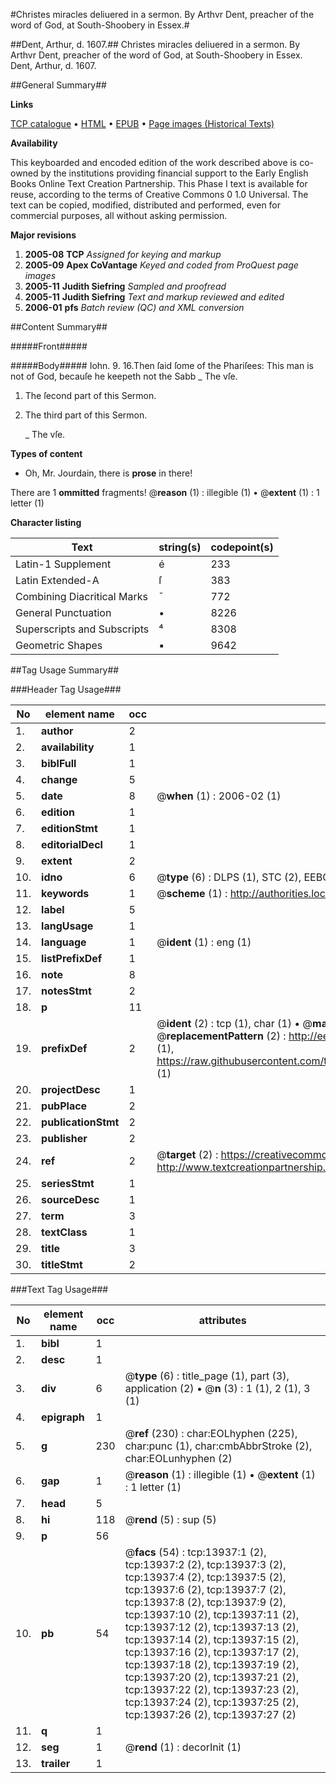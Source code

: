 #Christes miracles deliuered in a sermon. By Arthvr Dent, preacher of the word of God, at South-Shoobery in Essex.#

##Dent, Arthur, d. 1607.##
Christes miracles deliuered in a sermon. By Arthvr Dent, preacher of the word of God, at South-Shoobery in Essex.
Dent, Arthur, d. 1607.

##General Summary##

**Links**

[TCP catalogue](http://www.ota.ox.ac.uk/tcp/)  • 
[HTML](http://tei.it.ox.ac.uk/tcp/Texts-HTML/free/A20/A20180.html)  • 
[EPUB](http://tei.it.ox.ac.uk/tcp/Texts-EPUB/free/A20/A20180.epub) • 
[Page images (Historical Texts)](https://data.historicaltexts.jisc.ac.uk/view?pubId=eebo-99848821e&pageId=eebo-99848821e-13937-1)

**Availability**

This keyboarded and encoded edition of the
	       work described above is co-owned by the institutions
	       providing financial support to the Early English Books
	       Online Text Creation Partnership. This Phase I text is
	       available for reuse, according to the terms of Creative
	       Commons 0 1.0 Universal. The text can be copied,
	       modified, distributed and performed, even for
	       commercial purposes, all without asking permission.

**Major revisions**

1. __2005-08__ __TCP__ *Assigned for keying and markup*
1. __2005-09__ __Apex CoVantage__ *Keyed and coded from ProQuest page images*
1. __2005-11__ __Judith Siefring__ *Sampled and proofread*
1. __2005-11__ __Judith Siefring__ *Text and markup reviewed and edited*
1. __2006-01__ __pfs__ *Batch review (QC) and XML conversion*

##Content Summary##

#####Front#####

#####Body#####
Iohn. 9. 16.Then ſaid ſome of the Phariſees: This man is not of God, becauſe he keepeth not the Sabb
    _ The vſe.

1. The ſecond part of this Sermon.

1. The third part of this Sermon.

    _ The vſe.

**Types of content**

  * Oh, Mr. Jourdain, there is **prose** in there!

There are 1 **ommitted** fragments! 
 @__reason__ (1) : illegible (1)  •  @__extent__ (1) : 1 letter (1)

**Character listing**


|Text|string(s)|codepoint(s)|
|---|---|---|
|Latin-1 Supplement|é|233|
|Latin Extended-A|ſ|383|
|Combining             Diacritical Marks|̄|772|
|General Punctuation|•|8226|
|Superscripts             and Subscripts|⁴|8308|
|Geometric Shapes|▪|9642|

##Tag Usage Summary##

###Header Tag Usage###

|No|element name|occ|attributes|
|---|---|---|---|
|1.|__author__|2||
|2.|__availability__|1||
|3.|__biblFull__|1||
|4.|__change__|5||
|5.|__date__|8| @__when__ (1) : 2006-02 (1)|
|6.|__edition__|1||
|7.|__editionStmt__|1||
|8.|__editorialDecl__|1||
|9.|__extent__|2||
|10.|__idno__|6| @__type__ (6) : DLPS (1), STC (2), EEBO-CITATION (1), PROQUEST (1), VID (1)|
|11.|__keywords__|1| @__scheme__ (1) : http://authorities.loc.gov/ (1)|
|12.|__label__|5||
|13.|__langUsage__|1||
|14.|__language__|1| @__ident__ (1) : eng (1)|
|15.|__listPrefixDef__|1||
|16.|__note__|8||
|17.|__notesStmt__|2||
|18.|__p__|11||
|19.|__prefixDef__|2| @__ident__ (2) : tcp (1), char (1)  •  @__matchPattern__ (2) : ([0-9\-]+):([0-9IVX]+) (1), (.+) (1)  •  @__replacementPattern__ (2) : http://eebo.chadwyck.com/downloadtiff?vid=$1&page=$2 (1), https://raw.githubusercontent.com/textcreationpartnership/Texts/master/tcpchars.xml#$1 (1)|
|20.|__projectDesc__|1||
|21.|__pubPlace__|2||
|22.|__publicationStmt__|2||
|23.|__publisher__|2||
|24.|__ref__|2| @__target__ (2) : https://creativecommons.org/publicdomain/zero/1.0/ (1), http://www.textcreationpartnership.org/docs/. (1)|
|25.|__seriesStmt__|1||
|26.|__sourceDesc__|1||
|27.|__term__|3||
|28.|__textClass__|1||
|29.|__title__|3||
|30.|__titleStmt__|2||


###Text Tag Usage###

|No|element name|occ|attributes|
|---|---|---|---|
|1.|__bibl__|1||
|2.|__desc__|1||
|3.|__div__|6| @__type__ (6) : title_page (1), part (3), application (2)  •  @__n__ (3) : 1 (1), 2 (1), 3 (1)|
|4.|__epigraph__|1||
|5.|__g__|230| @__ref__ (230) : char:EOLhyphen (225), char:punc (1), char:cmbAbbrStroke (2), char:EOLunhyphen (2)|
|6.|__gap__|1| @__reason__ (1) : illegible (1)  •  @__extent__ (1) : 1 letter (1)|
|7.|__head__|5||
|8.|__hi__|118| @__rend__ (5) : sup (5)|
|9.|__p__|56||
|10.|__pb__|54| @__facs__ (54) : tcp:13937:1 (2), tcp:13937:2 (2), tcp:13937:3 (2), tcp:13937:4 (2), tcp:13937:5 (2), tcp:13937:6 (2), tcp:13937:7 (2), tcp:13937:8 (2), tcp:13937:9 (2), tcp:13937:10 (2), tcp:13937:11 (2), tcp:13937:12 (2), tcp:13937:13 (2), tcp:13937:14 (2), tcp:13937:15 (2), tcp:13937:16 (2), tcp:13937:17 (2), tcp:13937:18 (2), tcp:13937:19 (2), tcp:13937:20 (2), tcp:13937:21 (2), tcp:13937:22 (2), tcp:13937:23 (2), tcp:13937:24 (2), tcp:13937:25 (2), tcp:13937:26 (2), tcp:13937:27 (2)|
|11.|__q__|1||
|12.|__seg__|1| @__rend__ (1) : decorInit (1)|
|13.|__trailer__|1||
